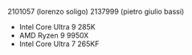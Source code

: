 2101057 (lorenzo soligo)
2137999 (pietro giulio bassi)

- Intel Core Ultra 9 285K
- AMD Ryzen 9 9950X
- Intel Core Ultra 7 265KF